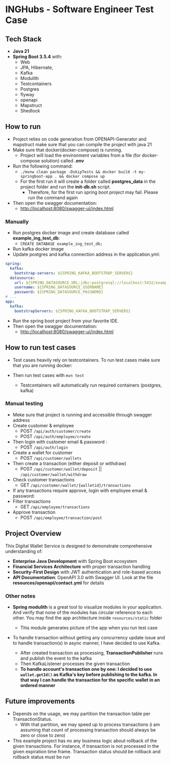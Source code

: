 # INGHubs - Software Engineer Test Case

## Tech Stack

- **Java 21**
- **Spring Boot 3.5.4** with:
  - Web
  - JPA, Hibernate,
  - Kafka
  - Modulith
  - Testcontainers
  - Postgres
  - flyway
  - openapi
  - Mapstruct
  - Shedlock

## How to run

- Project relies on code generation from OPENAPI-Generator and mapstruct make sure that you can compile the project with java 21
- Make sure that docker(docker-compose) is running.
  - Project will load the environment variables from a file (for docker-compose solution) called **.env**
- Run the following command:
  - `./mvnw clean package -DskipTests && docker build -t my-springboot-app . && docker compose up`
  - For the first run it will create a folder called **postgres_data** in the project folder and run the **init-db.sh** script. 
    - Therefore, for the first run spring boot project may fail. Please run the command again
- Then open the swagger documentation: 
  - [http://localhost:8080/swagger-ui/index.html](http://localhost:8080/swagger-ui/index.html)

### Manually

- Run postgres docker image and create database called **example_ing_test_db**:
  - `CREATE DATABASE example_ing_test_db;`
- Run kafka docker image
- Update postgres and kafka connection address in the application.yml:

```yml
spring:
  kafka:
    bootstrap-servers: ${SPRING_KAFKA_BOOTSTRAP_SERVERS}
  datasource:
    url: ${SPRING_DATASOURCE_URL:jdbc:postgresql://localhost:5432/example_ing_test_db}
    username: ${SPRING_DATASOURCE_USERNAME}
    password: ${SPRING_DATASOURCE_PASSWORD}
# ...
app:
  kafka:
    bootstrapServers: ${SPRING_KAFKA_BOOTSTRAP_SERVERS}
```

- Run the spring boot project from your favorite IDE.
- Then open the swagger documentation:
  - [http://localhost:8080/swagger-ui/index.html](http://localhost:8080/swagger-ui/index.html)


## How to run test cases

- Test cases heavily rely on testcontainers. To run test cases make sure that you are running docker:

- Then run test cases with `mvn test`
  - Testcontainers will automatically run required containers (postgres, kafka)

### Manual testing

- Meke sure that project is running and accessible through swagger address
- Create customer & employee
  - POST `/api/auth/customer/create`
  - POST `/api/auth/employee/create`
- Then login with customer email & password :
  - POST `/api/auth/login`
- Create a wallet for customer
  - POST `/api/customer/wallets`
- Then create a transaction (either deposit or withdraw)
  - POST `/api/customer/wallet/deposit` || `/api/customer/wallet/withdraw`
- Check customer transactions
  - GET `/api/customer/wallet/{walletid}/transactions`
- If any transactions require approve, login with employee email & password:
- Filter transactions
  - GET `/api/employee/transactions`
- Approve transaction
  - POST `/api/employee/transaction/post`

## Project Overview

This Digital Wallet Service is designed to demonstrate comprehensive understanding of:
- **Enterprise Java Development** with Spring Boot ecosystem
- **Financial Services Architecture** with proper transaction handling
- **Security-First Design** with JWT authentication and role-based access
- **API Documentation**: OpenAPI 3.0 with Swagger UI. Look at the file **resources/openapi/contact.yml** for details

### Other notes

- **Spring modulith** is a great tool to visualize modules in your application. And verify that none of the modules has circular reference to each other. You may find the app architecture inside `resources/static` folder
  - This module generates picture of the app when you run test case

- To handle transaction without getting any concurrency update issue and to handle transaction(s) in async manner, I have decided to use Kafka.
  - After created transaction as processing, **TransactionPublisher** runs and publish the event to the kafka
  - Then KafkaListener processes the given transaction
  - **To handle account's transaction one by one: I decided to use `wallet.getId()` as Kafka's key before publishing to the kafka. In that way I can handle the transaction for the specific wallet in an ordered manner**

## Future improvements

- Depends on the usage, we may partition the transaction table per TransactionStatus.
  - With that partition, we may speed up to process transactions (i am assuming that count of processing transaction should always be zero or close to zero)
- This example project has no any business logic about rollback of the given transactions. For instance, if transaction is not processed in the given expiration time frame. Transaction status should be rollback and rollback status must be run